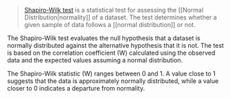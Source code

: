 >[Shapiro-Wilk test](https://en.wikipedia.org/wiki/Shapiro%E2%80%93Wilk_test) is a statistical test for assessing the [[Normal Distribution|normality]] of a dataset. The test determines whether a given sample of data follows a [[normal distribution]] or not.

The Shapiro-Wilk test evaluates the null hypothesis that a dataset is normally distributed against the alternative hypothesis that it is not. The test is based on the correlation coefficient (W) calculated using the observed data and the expected values assuming a normal distribution.

The Shapiro-Wilk statistic (W) ranges between 0 and 1. A value close to 1 suggests that the data is approximately normally distributed, while a value closer to 0 indicates a departure from normality. 